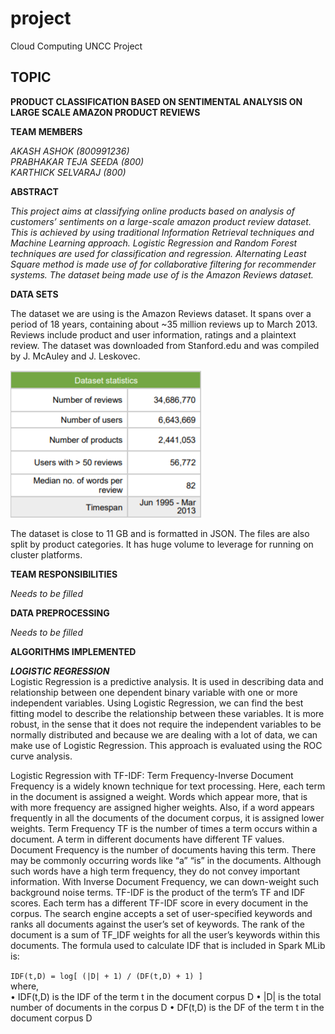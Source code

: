 # project
Cloud Computing UNCC Project

## TOPIC

**PRODUCT CLASSIFICATION BASED ON SENTIMENTAL ANALYSIS ON LARGE SCALE AMAZON PRODUCT REVIEWS**

**TEAM MEMBERS**

*AKASH ASHOK (800991236)  
PRABHAKAR TEJA SEEDA (800)  
KARTHICK SELVARAJ (800)*

**ABSTRACT**

*This project aims at classifying online products based on analysis of customers’ sentiments on a large-scale amazon product review dataset. This is achieved by using traditional Information Retrieval techniques and Machine Learning approach. Logistic Regression and Random Forest techniques are used for classification and regression. Alternating Least Square method is made use of for collaborative filtering for recommender systems. The dataset being made use of is the Amazon Reviews dataset.*

**DATA SETS**

The dataset we are using is the Amazon Reviews dataset. It spans over a period of 18 years, containing about ~35 million reviews up to March 2013. Reviews include product and user information, ratings and a plaintext review. The dataset was downloaded from Stanford.edu and was compiled by J. McAuley and J. Leskovec.

![](Images/Dataset.png)

The dataset is close to 11 GB and is formatted in JSON. The files are also split by product categories. It has huge volume to leverage for running on cluster platforms. 

**TEAM RESPONSIBILITIES**

*Needs to be filled*

**DATA PREPROCESSING**

*Needs to be filled*

**ALGORITHMS IMPLEMENTED**

***LOGISTIC REGRESSION***  
Logistic Regression is a predictive analysis. It is used in describing data and relationship between one dependent binary variable with one or more independent variables. Using Logistic Regression, we can find the best fitting model to describe the relationship between these variables. It is more robust, in the sense that it does not require the independent variables to be normally distributed and because we are dealing with a lot of data, we can make use of Logistic Regression. This approach is evaluated using the ROC curve analysis.  

Logistic Regression with TF-IDF: Term Frequency-Inverse Document Frequency is a widely known technique for text processing. Here, each term in the document is assigned a weight. Words which appear more, that is with more frequency are assigned higher weights. Also, if a word appears frequently in all the documents of the document corpus, it is assigned lower weights.
Term Frequency TF is the number of times a term occurs within a document. A term in different documents have different TF values. Document Frequency is the number of documents having this term. There may be commonly occurring words like “a” “is” in the documents. Although such words have a high term frequency, they do not convey important information. With Inverse Document Frequency, we can down-weight such background noise terms. TF-IDF is the product of the term’s TF and IDF scores. Each term has a different TF-IDF score in every document in the corpus. The search engine accepts a set of user-specified keywords and ranks all documents against the user’s set of keywords. The rank of the document is a sum of TF_IDF weights for all the user’s keywords within this documents.
The formula used to calculate IDF that is included in Spark MLib is:  

`IDF(t,D) = log[ (|D| + 1) / (DF(t,D) + 1) ]`  
where,  
•	IDF(t,D) is the IDF of the term t in the document corpus D
•	|D| is the total number of documents in the corpus D
•	DF(t,D) is the DF of the term t in the document corpus D




